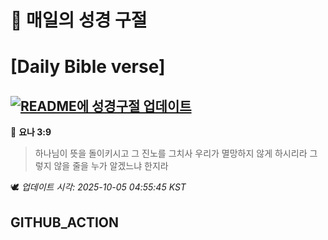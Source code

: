 # 🙏 매일의 성경 구절
# [Daily Bible verse]
## [![README에 성경구절 업데이트](https://github.com/DONGSUKA/first_test/actions/workflows/update-readme-bible.yml/badge.svg)](https://github.com/DONGSUKA/first_test/actions/workflows/update-readme-bible.yml)
<!-- START_BIBLE_VERSE -->
📖 **요나 3:9**
> 하나님이 뜻을 돌이키시고 그 진노를 그치사 우리가 멸망하지 않게 하시리라 그렇지 않을 줄을 누가 알겠느냐 한지라

🕊️ _업데이트 시각: 2025-10-05 04:55:45 KST_
  <!-- END_BIBLE_VERSE -->
## GITHUB_ACTION
